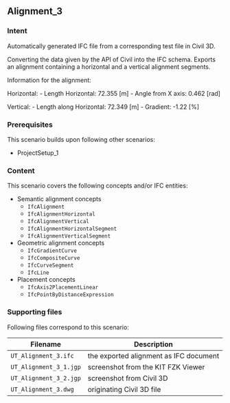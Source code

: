 
## Alignment_3

### Intent

Automatically generated IFC file from a corresponding test file in Civil 3D. 

Converting the data given by the API of Civil into the IFC schema. Exports an 
alignment containing a horizontal and a vertical alignment segments.

Information for the alignment:

Horizontal:
	- Length Horizontal: 72.355 [m]
	- Angle from X axis: 0.462 [rad]

Vertical:
	- Length along Horizontal: 72.349 [m]
	- Gradient: -1.22 [%]


### Prerequisites

This scenario builds upon following other scenarios:
- ProjectSetup_1



### Content

This scenario covers the following concepts and/or IFC entities:
- Semantic alignment concepts
	- `IfcAlignment`
	- `IfcAlignmentHorizontal`
	- `IfcAlignmentVertical`
	- `IfcAlignmentHorizontalSegment`
	- `IfcAlignmentVerticalSegment`
- Geometric alignment concepts
	- `IfcGradientCurve`
	- `IfcCompositeCurve`
	- `IfcCurveSegment`
	- `IfcLine`
- Placement concepts
	- `IfcAxis2PlacementLinear`
	- `IfcPointByDistanceExpression`

### Supporting files

Following files correspond to this scenario:

| Filename                          | Description                               |
|-----------------------------------|-------------------------------------------|
| `UT_Alignment_3.ifc`              | the exported alignment as IFC document    |
| `UT_Alignment_3_1.jgp`			| screenshot from the KIT FZK Viewer		|
| `UT_Alignment_3_2.jgp`			| screenshot from Civil 3D             		|
| `UT_Alignment_3.dwg`	    		| originating Civil 3D file					|


